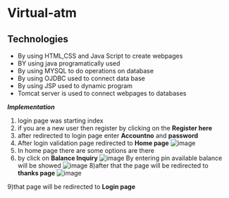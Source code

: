 # Virtual-atm
## Technologies
* By using HTML,CSS and Java Script to create webpages
* BY using java programatically used
* By using MYSQL to do operations on database
* By using OJDBC used to connect data base
* By using JSP used to dynamic program
* Tomcat server is used to connect webpages to databases


***Implementation***
1) login page was starting index
2) if you are a new user then register by clicking on the **Register here**
3) after redirected to login page enter **Accountno** and **password**
4) After login validation page redirected to **Home page**
![image](https://github.com/JaganGenji/Virtual-atm/assets/149280529/04646ae8-df96-4ce8-b109-90431ef872ea)
5)  In home page there are some options are there
6)  by click on **Balance Inquiry**
![image](https://github.com/JaganGenji/Virtual-atm/assets/149280529/01e1d430-eabd-47c7-bbd3-e2e12311a710)
By entering pin available balance will be showed
![image](https://github.com/JaganGenji/Virtual-atm/assets/149280529/6ad5f0a5-9f82-4f5d-92f0-33ce1c5ef518)
8)after that the page will be redirected to **thanks page**
![image](https://github.com/JaganGenji/Virtual-atm/assets/149280529/37f5e07e-c3ea-4032-9253-68ad70882dad)

9)that page will be redirected to **Login page**
  






